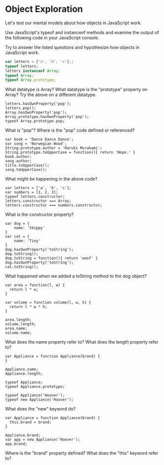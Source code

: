 # Object Exploration

Let's test our mental models about how objects in JavaScript work.

Use JavaScript's typeof and instanceof methods and examine the output of the
following code in your JavaScript console.

Try to answer the listed questions and hypothesize how objects in JavaScript work.

```js
var letters = ['a', 'b', 'c'];;
typeof letters;
letters instanceof Array;
typeof Array;
typeof Array.prototype;
```

What datatype is Array?
What datatype is the "prototype" property on Array?
Try the above on a different datatype.

```
letters.hasOwnProperty('pop');
letters.pop();
Array.hasOwnProperty('pop');
Array.prototype.hasOwnProperty('pop');
typeof Array.prototype.pop;
```

What is "pop"?
Where is the "pop" code defined or referenced?

```
var book = 'Dance Dance Dance';
var song = 'Norwegian Wood';
String.prototype.author = 'Haruki Murakami';
String.prototype.toUpperCase = function(){ return 'Nope.' }
book.author;
song.author;
title.toUpperCase();
song.toUpperCase();
```

What might be happening in the above code?

```
var letters = ['a', 'b', 'c'];
var numbers = [1, 2, 3];
typeof letters.constructor;
letters.constructor === Array;
letters.constructor === numbers.constructor;
```

What is the constructor property?

```
var dog = {
    name: 'Skippy'
}
var cat = {
    name: 'Tiny'
}
dog.hasOwnProperty('toString');
dog.toString();
dog.toString = function(){ return 'woof' }
dog.hasOwnProperty('toString');
cat.toString();
```

What happened when we added a toString method to the dog object?

```
var area = function(l, w) {
  return l * w;
}

var volume = function volume(l, w, h) {
  return l * w * h;
}

area.length;
volume.length;
area.name;
volume.name;
```

What does the name property refer to?
What does the length property refer to?

```
var Appliance = function Appliance(brand) {
}

Appliance.name;
Appliance.length;

typeof Appliance;
typeof Appliance.prototype;

typeof Appliance('Hoover');
typeof new Appliance('Hoover');
```

What does the "new" keyword do?

```
var Appliance = function Appliance(brand) {
  this.brand = brand;
}

Appliance.brand;
var app = new Appliance('Hoover');
app.brand;
```

Where is the "brand" property defined?
What does the "this" keyword refer to?
